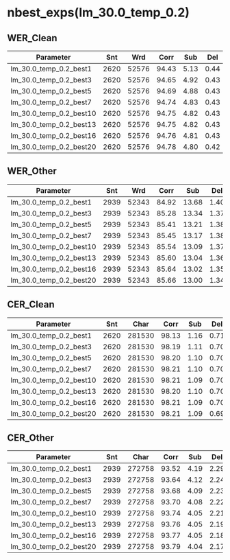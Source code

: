# nbest_exps(lm_30.0_temp_0.2)

## WER_Clean

| Parameter   | Snt   | Wrd   | Corr  | Sub  | Del  | Ins  | Err  | S.Err |
|-------------|-------|-------|-------|------|------|------|------|-------|
| lm_30.0_temp_0.2_best1 | 2620 | 52576 | 94.43 | 5.13 | 0.44 | 0.78 | 6.35 | 56.15 |
| lm_30.0_temp_0.2_best3 | 2620 | 52576 | 94.65 | 4.92 | 0.43 | 0.75 | 6.10 | 54.39 |
| lm_30.0_temp_0.2_best5 | 2620 | 52576 | 94.69 | 4.88 | 0.43 | 0.74 | 6.05 | 54.24 |
| lm_30.0_temp_0.2_best7 | 2620 | 52576 | 94.74 | 4.83 | 0.43 | 0.74 | 6.00 | 54.01 |
| lm_30.0_temp_0.2_best10 | 2620 | 52576 | 94.75 | 4.82 | 0.43 | 0.74 | 5.98 | 54.12 |
| lm_30.0_temp_0.2_best13 | 2620 | 52576 | 94.75 | 4.82 | 0.43 | 0.74 | 5.99 | 54.16 |
| lm_30.0_temp_0.2_best16 | 2620 | 52576 | 94.76 | 4.81 | 0.43 | 0.73 | 5.97 | 54.20 |
| lm_30.0_temp_0.2_best20 | 2620 | 52576 | 94.78 | 4.80 | 0.42 | 0.73 | 5.96 | 54.20 |


## WER_Other

| Parameter   | Snt   | Wrd   | Corr  | Sub  | Del  | Ins  | Err  | S.Err |
|-------------|-------|-------|-------|------|------|------|------|-------|
| lm_30.0_temp_0.2_best1 | 2939 | 52343 | 84.92 | 13.68 | 1.40 | 1.95 | 17.03 | 80.30 |
| lm_30.0_temp_0.2_best3 | 2939 | 52343 | 85.28 | 13.34 | 1.37 | 1.88 | 16.59 | 78.33 |
| lm_30.0_temp_0.2_best5 | 2939 | 52343 | 85.41 | 13.21 | 1.38 | 1.87 | 16.47 | 78.02 |
| lm_30.0_temp_0.2_best7 | 2939 | 52343 | 85.45 | 13.17 | 1.38 | 1.86 | 16.42 | 77.92 |
| lm_30.0_temp_0.2_best10 | 2939 | 52343 | 85.54 | 13.09 | 1.37 | 1.84 | 16.30 | 77.71 |
| lm_30.0_temp_0.2_best13 | 2939 | 52343 | 85.60 | 13.04 | 1.36 | 1.84 | 16.24 | 77.75 |
| lm_30.0_temp_0.2_best16 | 2939 | 52343 | 85.64 | 13.02 | 1.35 | 1.83 | 16.20 | 77.71 |
| lm_30.0_temp_0.2_best20 | 2939 | 52343 | 85.66 | 13.00 | 1.34 | 1.82 | 16.16 | 77.71 |


## CER_Clean

| Parameter   | Snt   | Char  | Corr  | Sub  | Del  | Ins  | Err  | S.Err |
|-------------|-------|-------|-------|------|------|------|------|-------|
| lm_30.0_temp_0.2_best1 | 2620 | 281530 | 98.13 | 1.16 | 0.71 | 0.60 | 2.47 | 56.15 |
| lm_30.0_temp_0.2_best3 | 2620 | 281530 | 98.19 | 1.11 | 0.70 | 0.58 | 2.40 | 54.39 |
| lm_30.0_temp_0.2_best5 | 2620 | 281530 | 98.20 | 1.10 | 0.70 | 0.58 | 2.38 | 54.24 |
| lm_30.0_temp_0.2_best7 | 2620 | 281530 | 98.21 | 1.10 | 0.70 | 0.57 | 2.36 | 54.01 |
| lm_30.0_temp_0.2_best10 | 2620 | 281530 | 98.21 | 1.09 | 0.70 | 0.57 | 2.36 | 54.12 |
| lm_30.0_temp_0.2_best13 | 2620 | 281530 | 98.20 | 1.10 | 0.70 | 0.57 | 2.37 | 54.16 |
| lm_30.0_temp_0.2_best16 | 2620 | 281530 | 98.21 | 1.09 | 0.70 | 0.57 | 2.36 | 54.20 |
| lm_30.0_temp_0.2_best20 | 2620 | 281530 | 98.21 | 1.09 | 0.69 | 0.57 | 2.36 | 54.20 |


## CER_Other

| Parameter   | Snt   | Char  | Corr  | Sub  | Del  | Ins  | Err  | S.Err |
|-------------|-------|-------|-------|------|------|------|------|-------|
| lm_30.0_temp_0.2_best1 | 2939 | 272758 | 93.52 | 4.19 | 2.29 | 1.68 | 8.16 | 80.30 |
| lm_30.0_temp_0.2_best3 | 2939 | 272758 | 93.64 | 4.12 | 2.24 | 1.65 | 8.01 | 78.33 |
| lm_30.0_temp_0.2_best5 | 2939 | 272758 | 93.68 | 4.09 | 2.23 | 1.64 | 7.96 | 78.02 |
| lm_30.0_temp_0.2_best7 | 2939 | 272758 | 93.70 | 4.08 | 2.22 | 1.64 | 7.94 | 77.92 |
| lm_30.0_temp_0.2_best10 | 2939 | 272758 | 93.74 | 4.05 | 2.21 | 1.63 | 7.89 | 77.71 |
| lm_30.0_temp_0.2_best13 | 2939 | 272758 | 93.76 | 4.05 | 2.19 | 1.63 | 7.87 | 77.75 |
| lm_30.0_temp_0.2_best16 | 2939 | 272758 | 93.77 | 4.05 | 2.18 | 1.62 | 7.85 | 77.71 |
| lm_30.0_temp_0.2_best20 | 2939 | 272758 | 93.79 | 4.04 | 2.17 | 1.62 | 7.83 | 77.71 |
